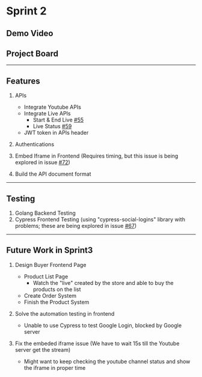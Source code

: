# Sprint 2
## Demo Video

## Project Board
 
---
## Features

1. APIs
   - Integrate Youtube APIs
   - Integrate Live APIs
      - Start & End Live [#55](https://github.com/UF-CEN5035-2022SpringProject/GatorStore/issues/55)
      - Live Status [#59](https://github.com/UF-CEN5035-2022SpringProject/GatorStore/issues/59)
   - JWT token in APIs header
2. Authentications
3. Embed Iframe in Frontend (Requires timing, but this issue is being explored in issue [#72](https://github.com/UF-CEN5035-2022SpringProject/GatorStore/issues/72))

4. Build the API document format
---
## Testing
1. Golang Backend Testing
2. Cypress Frontend Testing (using "cypress-social-logins" library with problems; these are being explored in issue [#67](https://github.com/UF-CEN5035-2022SpringProject/GatorStore/issues/67))


---
## Future Work in Sprint3
1. Design Buyer Frontend Page
   - Product List Page 
      - Watch the "live" created by the store and able to buy the products on the list
   - Create Order System
   - Finish the Product System
2. Solve the automation testing in frontend 
   - Unable to use Cypress to test Google Login, blocked by Google server
 
3. Fix the embeded iframe issue (We have to wait 15s till the Youtube server get the stream)
   - Might want to keep checking the youtube channel status and show the iframe in proper time
